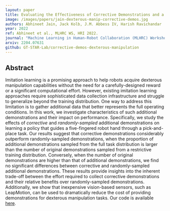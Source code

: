 ```yaml
---
layout: paper
title: Evaluating the Effectiveness of Corrective Demonstrations and a Low-Cost Sensor for Dexterous Manipulation
image: /images/papers/jain-dexterous-manip-corrective-demos.jpg
authors: Abhineet Jain, Jack Kolb, J.M. Abbess IV, Harish Ravichandar
year: 2022
ref: Abhineet et al., MLHRC WS, HRI 2022.
journal: "Machine Learning in Human-Robot Collaboration (MLHRC) Workshop, ACM/IEEE International Conference on Human-Robot Interaction (HRI)"
arxiv: 2204.07631
github: GT-STAR-Lab/corrective-demos-dexterous-manipulation
---
```


## Abstract

Imitation learning is a promising approach to help robots acquire dexterous manipulation capabilities without the need for a carefully-designed reward or a significant computational effort. However, existing imitation learning approaches require sophisticated data collection infrastructure and struggle to generalize beyond the training distribution. One way to address this limitation is to gather additional data that better represents the full operating conditions. In this work, we investigate characteristics of such additional demonstrations and their impact on performance. Specifically, we study the effects of *corrective* and *randomly-sampled* additional demonstrations on learning a policy that guides a five-fingered robot hand through a pick-and-place task. Our results suggest that corrective demonstrations considerably outperform randomly-sampled demonstrations, when the proportion of additional demonstrations sampled from the full task distribution is larger than the number of original demonstrations sampled from a restrictive training distribution. Conversely, when the number of original demonstrations are higher than that of additional demonstrations, we find no significant differences between corrective and randomly-sampled additional demonstrations. These results provide insights into the inherent trade-off between the effort required to collect corrective demonstrations and their relative benefits over randomly-sampled demonstrations. Additionally, we show that inexpensive vision-based sensors, such as LeapMotion, can be used to dramatically reduce the cost of providing demonstrations for dexterous manipulation tasks. Our code is available [here](https://github.com/GT-STAR-Lab/corrective-demos-dexterous-manipulation).

